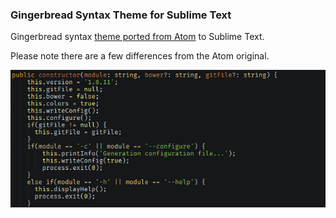 ### Gingerbread Syntax Theme for Sublime Text

Gingerbread syntax [theme ported from Atom](https://github.com/alex-shnayder/gingerbread-syntax-atom) to Sublime Text.

Please note there are a few differences from the Atom original.

![](gingerbread.png)
